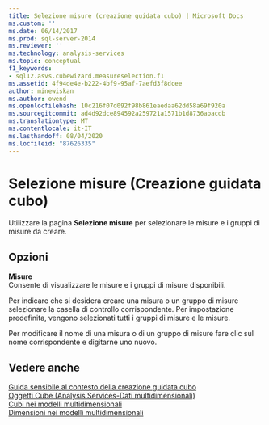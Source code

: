 ```yaml
---
title: Selezione misure (creazione guidata cubo) | Microsoft Docs
ms.custom: ''
ms.date: 06/14/2017
ms.prod: sql-server-2014
ms.reviewer: ''
ms.technology: analysis-services
ms.topic: conceptual
f1_keywords:
- sql12.asvs.cubewizard.measureselection.f1
ms.assetid: 4f94de4e-b222-4bf9-95af-7aefd3f8dcee
author: minewiskan
ms.author: owend
ms.openlocfilehash: 10c216f07d092f98b861eaedaa62dd58a69f920a
ms.sourcegitcommit: ad4d92dce894592a259721a1571b1d8736abacdb
ms.translationtype: MT
ms.contentlocale: it-IT
ms.lasthandoff: 08/04/2020
ms.locfileid: "87626335"
---
```

# <a name="select-measures-cube-wizard"></a>Selezione misure (Creazione guidata cubo)
  Utilizzare la pagina **Selezione misure** per selezionare le misure e i gruppi di misure da creare.  
  
## <a name="options"></a>Opzioni  
 **Misure**  
 Consente di visualizzare le misure e i gruppi di misure disponibili.  
  
 Per indicare che si desidera creare una misura o un gruppo di misure selezionare la casella di controllo corrispondente. Per impostazione predefinita, vengono selezionati tutti i gruppi di misure e le misure.  
  
 Per modificare il nome di una misura o di un gruppo di misure fare clic sul nome corrispondente e digitarne uno nuovo.  
  
## <a name="see-also"></a>Vedere anche  
 [Guida sensibile al contesto della creazione guidata cubo](cube-wizard-f1-help.md)   
 [Oggetti Cube &#40;Analysis Services-Dati multidimensionali&#41;](multidimensional-models-olap-logical-cube-objects/cube-objects-analysis-services-multidimensional-data.md)   
 [Cubi nei modelli multidimensionali](multidimensional-models/cubes-in-multidimensional-models.md)   
 [Dimensioni nei modelli multidimensionali](multidimensional-models/dimensions-in-multidimensional-models.md)  
  
  
